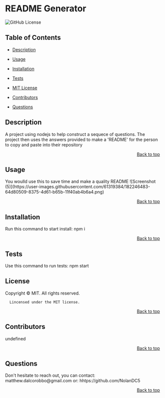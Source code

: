  
  <h1 id='title'> README Generator </h1>
  
  ![GitHub License](https://img.shields.io/badge/license-MIT-blue.svg)
  
  <h2 id='contents'> Table of Contents </h2>
  
  * [Description](#description)

  * [Usage](#usage)
 
  * [Installation](#installation)

  * [Tests](#tests)

  * [MIT License](#license)

  * [Contributors](#contributors)

  * [Questions](#questions)

  <h2 id='description'> Description </h2>
  A project using nodejs to help construct a sequece of questions. The project then uses the answers provided to make a 'README' for the person to copy and paste into their repository
  <p style='text-align: right;'><a href='#title'>Back to top</a></p>

  <h2 id='usage'> Usage </h2>
  You woulld use this to save time and make a quality README
  ![Screenshot (5)](https://user-images.githubusercontent.com/61319384/182246483-64d80509-8375-4d61-b65b-11f40ab4b6a4.png)

  <p style='text-align: right;'><a href='#title'>Back to top</a></p>

  <h2 id='installation'> Installation </h2>
  Run this command to start install:
  npm i
  <p style='text-align: right;'><a href='#title'>Back to top</a></p>


  <h2 id='tests'> Tests </h2>
    
  Use this command to run tests:
  npm start

  <h2 id='license'>License</h2>
      Copyright © MIT. All rights reserved.
      
      Lincensed under the MIT license.
  <p style='text-align: right;'><a href='#title'>Back to top</a></p>

  <h2 id='contributors'> Contributors </h2>
  undefined
  <p style='text-align: right;'><a href='#title'>Back to top</a></p>

  <h2 id='questions'> Questions </h2>
  Don't hesitate to reach out, you can contact:
  matthew.dalcorobbo@gmail.com
  or: hhtps://github.com/NolanDC5 
  <p style='text-align: right;'><a href='#title'>Back to top</a></p>

